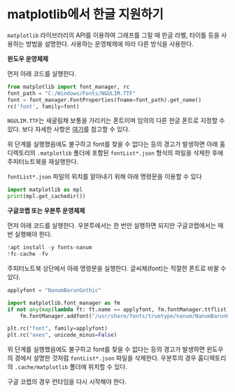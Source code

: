 # matplotlib에서 한글 지원하기

`matplotlib` 라이브러리의 API를 이용하여 그래프를 그릴 때 한글 라벨, 타이틀 등을 사용하는 방법을 설명한다.
사용하는 운영체제에 따라 다른 방식을 사용한다. 

**윈도우 운영체제**

먼저 아래 코드를 실행한다. 

```python
from matplotlib import font_manager, rc
font_path = "C:/Windows/Fonts/NGULIM.TTF"
font = font_manager.FontProperties(fname=font_path).get_name()
rc('font', family=font)
```

`NGULIM.TTF`는 새굴림채 보통을 가리키는 폰트이며
임의의 다른 한글 폰트로 지정할 수 있다.
보다 자세한 사항은
[여기](https://bskyvision.com/entry/python-matplotlibpyplot%EB%A1%9C-%EA%B7%B8%EB%9E%98%ED%94%84-%EA%B7%B8%EB%A6%B4-%EB%95%8C-%ED%95%9C%EA%B8%80-%EA%B9%A8%EC%A7%90-%EB%AC%B8%EC%A0%9C-%ED%95%B4%EA%B2%B0-%EB%B0%A9%EB%B2%95)를 참고할 수 있다.

위 단계를 실행했음에도 불구하고 font를 찾을 수 없다는 등의 경고가 발생하면
아래 홈디렉토리의 `.matplotlib` 폴더에 포함된 `fontList*.json` 형식의 파일을 삭제한 후에
주피터노트북을 재실행한다.

`fontList*.json` 파일의 위치를 알아내기 위해 아래 명령문을 이용할 수 있다

```python
import matplotlib as mpl
print(mpl.get_cachedir())
```

**구글코랩 또는 우분투 운영체제**

먼저 아래 코드를 실행한다.
우분투에서는 한 번만 실행하면 되지만
구글코랩에서는 매번 실행해야 한다.

```python
!apt install -y fonts-nanum
!fc-cache -fv
```
주피터노트북 상단에서 아래 명령문을 실행한다.
글씨체(font)는 적절한 폰트로 바꿀 수 있다.

```python
applyfont = "NanumBarunGothic"

import matplotlib.font_manager as fm
if not any(map(lambda ft: ft.name == applyfont, fm.fontManager.ttflist)):
    fm.fontManager.addfont("/usr/share/fonts/truetype/nanum/NanumBarunGothic.ttf")

plt.rc("font", family=applyfont)
plt.rc("axes", unicode_minus=False)
```

위 단계를 실행했음에도 불구하고 font를 찾을 수 없다는 등의 경고가 발생하면
윈도우의 경에서 설명한 것처럼 `fontList*.json` 파일을 삭제한다.
우분투의 경우 홈디렉토리의 `.cache/matplotlib` 폴더에 위치할 수 있다.

구글 코랩의 경우 런타임을 다시 시작해야 한다.